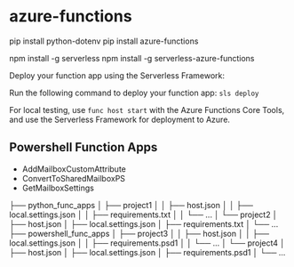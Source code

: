 # azure-functions
pip install python-dotenv
pip install azure-functions

npm install -g serverless
npm install -g serverless-azure-functions

Deploy your function app using the Serverless Framework:

Run the following command to deploy your function app:
`sls deploy`

For local testing, use `func host start` with the Azure Functions Core Tools, and use the Serverless Framework for deployment to Azure.


## Powershell Function Apps
* AddMailboxCustomAttribute
* ConvertToSharedMailboxPS
* GetMailboxSettings


├── python_func_apps
│   ├── project1
│   │   ├── host.json
│   │   ├── local.settings.json
│   │   ├── requirements.txt
│   │   └── ...
│   └── project2
│       ├── host.json
│       ├── local.settings.json
│       ├── requirements.txt
│       └── ...
├── powershell_func_apps
│   ├── project3
│   │   ├── host.json
│   │   ├── local.settings.json
│   │   ├── requirements.psd1
│   │   └── ...
│   └── project4
│       ├── host.json
│       ├── local.settings.json
│       ├── requirements.psd1
│       └── ...
